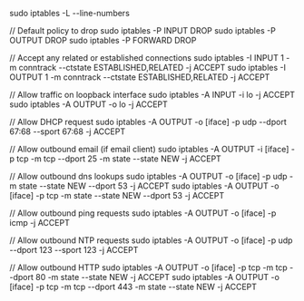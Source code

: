 sudo iptables -L --line-numbers

// Default policy to drop
sudo iptables -P INPUT DROP
sudo iptables -P OUTPUT DROP
sudo iptables -P FORWARD DROP

// Accept any related or established connections
sudo iptables -I INPUT 1 -m conntrack --ctstate ESTABLISHED,RELATED -j ACCEPT
sudo iptables -I OUTPUT 1 -m conntrack --ctstate ESTABLISHED,RELATED -j ACCEPT

// Allow traffic on loopback interface
sudo iptables -A INPUT -i lo -j ACCEPT
sudo iptables -A OUTPUT -o lo -j ACCEPT

// Allow DHCP request
sudo iptables -A OUTPUT -o [iface] -p udp --dport 67:68 --sport 67:68 -j ACCEPT

// Allow outbound email (if email client)
sudo iptables -A OUTPUT -i [iface] -p tcp -m tcp --dport 25 -m state --state NEW -j ACCEPT

// Allow outbound dns lookups
sudo iptables -A OUTPUT -o [iface] -p udp -m state --state NEW --dport 53 -j ACCEPT
sudo iptables -A OUTPUT -o [iface] -p tcp -m state --state NEW --dport 53 -j ACCEPT

// Allow outbound ping requests
sudo iptables -A OUTPUT -o [iface] -p icmp -j ACCEPT

// Allow outbound NTP requests
sudo iptables -A OUTPUT -o [iface] -p udp --dport 123 --sport 123 -j ACCEPT

// Allow outbound HTTP
sudo iptables -A OUTPUT -o [iface] -p tcp -m tcp --dport 80 -m state --state NEW -j ACCEPT
sudo iptables -A OUTPUT -o [iface] -p tcp -m tcp --dport 443 -m state --state NEW -j ACCEPT